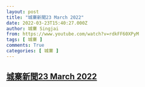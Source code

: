 ```yaml
---
layout: post
title: "城寨新聞23 March 2022"
date: 2022-03-23T15:40:27.000Z
author: 城寨 Singjai
from: https://www.youtube.com/watch?v=rdkFF60XPyM
tags: [ 城寨 ]
comments: True
categories: [ 城寨 ]
---
```

<!--1648050027000-->
[城寨新聞23 March 2022](https://www.youtube.com/watch?v=rdkFF60XPyM)
------

<div>

</div>
